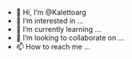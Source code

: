 - 👋 Hi, I’m @Kalettoarg
- 👀 I’m interested in ...
- 🌱 I’m currently learning ...
- 💞️ I’m looking to collaborate on ...
- 📫 How to reach me ...

<!---
Kalettoarg/Kalettoarg is a ✨ special ✨ repository because its `README.md` (this file) appears on your GitHub profile.
You can click the Preview link to take a look at your changes.
--->
